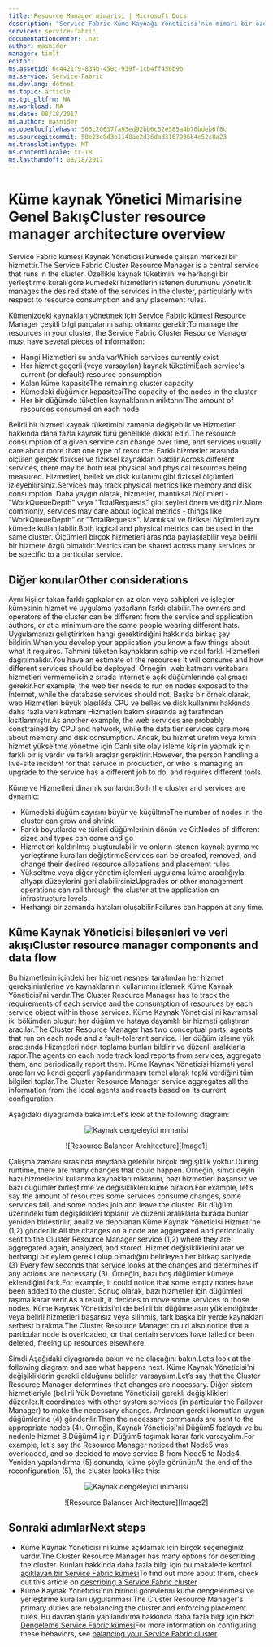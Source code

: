 ```yaml
---
title: Resource Manager mimarisi | Microsoft Docs
description: "Service Fabric Küme Kaynağı Yöneticisi'nin mimari bir özeti."
services: service-fabric
documentationcenter: .net
author: masnider
manager: timlt
editor: 
ms.assetid: 6c4421f9-834b-450c-939f-1cb4ff456b9b
ms.service: Service-Fabric
ms.devlang: dotnet
ms.topic: article
ms.tgt_pltfrm: NA
ms.workload: NA
ms.date: 08/18/2017
ms.author: masnider
ms.openlocfilehash: 565c20637fa93ed92bb6c52e585a4b70bdeb6f8c
ms.sourcegitcommit: 50e23e8d3b1148ae2d36dad3167936b4e52c8a23
ms.translationtype: MT
ms.contentlocale: tr-TR
ms.lasthandoff: 08/18/2017
---
```

# <a name="cluster-resource-manager-architecture-overview"></a><span data-ttu-id="0f69a-103">Küme kaynak Yönetici Mimarisine Genel Bakış</span><span class="sxs-lookup"><span data-stu-id="0f69a-103">Cluster resource manager architecture overview</span></span>
<span data-ttu-id="0f69a-104">Service Fabric kümesi Kaynak Yöneticisi kümede çalışan merkezi bir hizmettir.</span><span class="sxs-lookup"><span data-stu-id="0f69a-104">The Service Fabric Cluster Resource Manager is a central service that runs in the cluster.</span></span> <span data-ttu-id="0f69a-105">Özellikle kaynak tüketimini ve herhangi bir yerleştirme kuralı göre kümedeki hizmetlerin istenen durumunu yönetir.</span><span class="sxs-lookup"><span data-stu-id="0f69a-105">It manages the desired state of the services in the cluster, particularly with respect to resource consumption and any placement rules.</span></span> 

<span data-ttu-id="0f69a-106">Kümenizdeki kaynakları yönetmek için Service Fabric kümesi Resource Manager çeşitli bilgi parçalarını sahip olmanız gerekir:</span><span class="sxs-lookup"><span data-stu-id="0f69a-106">To manage the resources in your cluster, the Service Fabric Cluster Resource Manager must have several pieces of information:</span></span>

- <span data-ttu-id="0f69a-107">Hangi Hizmetleri şu anda var</span><span class="sxs-lookup"><span data-stu-id="0f69a-107">Which services currently exist</span></span>
- <span data-ttu-id="0f69a-108">Her hizmet geçerli (veya varsayılan) kaynak tüketimi</span><span class="sxs-lookup"><span data-stu-id="0f69a-108">Each service's current (or default) resource consumption</span></span> 
- <span data-ttu-id="0f69a-109">Kalan küme kapasite</span><span class="sxs-lookup"><span data-stu-id="0f69a-109">The remaining cluster capacity</span></span> 
- <span data-ttu-id="0f69a-110">Kümedeki düğümler kapasitesi</span><span class="sxs-lookup"><span data-stu-id="0f69a-110">The capacity of the nodes in the cluster</span></span> 
- <span data-ttu-id="0f69a-111">Her bir düğümde tüketilen kaynaklarının miktarını</span><span class="sxs-lookup"><span data-stu-id="0f69a-111">The amount of resources consumed on each node</span></span>

<span data-ttu-id="0f69a-112">Belirli bir hizmeti kaynak tüketimini zamanla değişebilir ve Hizmetleri hakkında daha fazla kaynak türü genellikle dikkat edin.</span><span class="sxs-lookup"><span data-stu-id="0f69a-112">The resource consumption of a given service can change over time, and services usually care about more than one type of resource.</span></span> <span data-ttu-id="0f69a-113">Farklı hizmetler arasında ölçülen gerçek fiziksel ve fiziksel kaynakları olabilir.</span><span class="sxs-lookup"><span data-stu-id="0f69a-113">Across different services, there may be both real physical and physical resources being measured.</span></span> <span data-ttu-id="0f69a-114">Hizmetleri, bellek ve disk kullanımı gibi fiziksel ölçümleri izleyebilirsiniz.</span><span class="sxs-lookup"><span data-stu-id="0f69a-114">Services may track physical metrics like memory and disk consumption.</span></span> <span data-ttu-id="0f69a-115">Daha yaygın olarak, hizmetler, mantıksal ölçümleri - "WorkQueueDepth" veya "TotalRequests" gibi şeyleri önem verdiğiniz.</span><span class="sxs-lookup"><span data-stu-id="0f69a-115">More commonly, services may care about logical metrics - things like "WorkQueueDepth" or "TotalRequests".</span></span> <span data-ttu-id="0f69a-116">Mantıksal ve fiziksel ölçümleri aynı kümede kullanılabilir.</span><span class="sxs-lookup"><span data-stu-id="0f69a-116">Both logical and physical metrics can be used in the same cluster.</span></span> <span data-ttu-id="0f69a-117">Ölçümleri birçok hizmetleri arasında paylaşılabilir veya belirli bir hizmete özgü olmalıdır.</span><span class="sxs-lookup"><span data-stu-id="0f69a-117">Metrics can be shared across many services or be specific to a particular service.</span></span>

## <a name="other-considerations"></a><span data-ttu-id="0f69a-118">Diğer konular</span><span class="sxs-lookup"><span data-stu-id="0f69a-118">Other considerations</span></span>
<span data-ttu-id="0f69a-119">Aynı kişiler takan farklı şapkalar en az olan veya sahipleri ve işleçler kümesinin hizmet ve uygulama yazarların farklı olabilir.</span><span class="sxs-lookup"><span data-stu-id="0f69a-119">The owners and operators of the cluster can be different from the service and application authors, or at a minimum are the same people wearing different hats.</span></span> <span data-ttu-id="0f69a-120">Uygulamanızı geliştirirken hangi gerektirdiğini hakkında birkaç şey bildirin.</span><span class="sxs-lookup"><span data-stu-id="0f69a-120">When you develop your application you know a few things about what it requires.</span></span> <span data-ttu-id="0f69a-121">Tahmini tüketen kaynakların sahip ve nasıl farklı Hizmetleri dağıtılmalıdır.</span><span class="sxs-lookup"><span data-stu-id="0f69a-121">You have an estimate of the resources it will consume and how different services should be deployed.</span></span> <span data-ttu-id="0f69a-122">Örneğin, web katmanı veritabanı hizmetleri vermemelisiniz sırada Internet'e açık düğümlerinde çalışması gerekir.</span><span class="sxs-lookup"><span data-stu-id="0f69a-122">For example, the web tier needs to run on nodes exposed to the Internet, while the database services should not.</span></span> <span data-ttu-id="0f69a-123">Başka bir örnek olarak, web Hizmetleri büyük olasılıkla CPU ve bellek ve disk kullanımı hakkında daha fazla veri katmanı Hizmetleri bakım sırasında ağ tarafından kısıtlanmıştır.</span><span class="sxs-lookup"><span data-stu-id="0f69a-123">As another example, the web services are probably constrained by CPU and network, while the data tier services care more about memory and disk consumption.</span></span> <span data-ttu-id="0f69a-124">Ancak, bu hizmet üretim veya kimin hizmet yükseltme yönetme için Canlı site olay işleme kişinin yapmak için farklı bir iş vardır ve farklı araçlar gerektirir.</span><span class="sxs-lookup"><span data-stu-id="0f69a-124">However, the person handling a live-site incident for that service in production, or who is managing an upgrade to the service has a different job to do, and requires different tools.</span></span> 

<span data-ttu-id="0f69a-125">Küme ve Hizmetleri dinamik şunlardır:</span><span class="sxs-lookup"><span data-stu-id="0f69a-125">Both the cluster and services are dynamic:</span></span>

- <span data-ttu-id="0f69a-126">Kümedeki düğüm sayısını büyür ve küçültme</span><span class="sxs-lookup"><span data-stu-id="0f69a-126">The number of nodes in the cluster can grow and shrink</span></span>
- <span data-ttu-id="0f69a-127">Farklı boyutlarda ve türleri düğümlerinin dönün ve Git</span><span class="sxs-lookup"><span data-stu-id="0f69a-127">Nodes of different sizes and types can come and go</span></span>
- <span data-ttu-id="0f69a-128">Hizmetleri kaldırılmış oluşturulabilir ve onların istenen kaynak ayırma ve yerleştirme kuralları değiştirme</span><span class="sxs-lookup"><span data-stu-id="0f69a-128">Services can be created, removed, and change their desired resource allocations and placement rules</span></span>
- <span data-ttu-id="0f69a-129">Yükseltme veya diğer yönetim işlemleri uygulama küme aracılığıyla altyapı düzeylerini geri alabilirsiniz</span><span class="sxs-lookup"><span data-stu-id="0f69a-129">Upgrades or other management operations can roll through the cluster at the application on infrastructure levels</span></span>
- <span data-ttu-id="0f69a-130">Herhangi bir zamanda hataları oluşabilir.</span><span class="sxs-lookup"><span data-stu-id="0f69a-130">Failures can happen at any time.</span></span>

## <a name="cluster-resource-manager-components-and-data-flow"></a><span data-ttu-id="0f69a-131">Küme Kaynak Yöneticisi bileşenleri ve veri akışı</span><span class="sxs-lookup"><span data-stu-id="0f69a-131">Cluster resource manager components and data flow</span></span>
<span data-ttu-id="0f69a-132">Bu hizmetlerin içindeki her hizmet nesnesi tarafından her hizmet gereksinimlerine ve kaynaklarının kullanımını izlemek Küme Kaynak Yöneticisi'ni vardır.</span><span class="sxs-lookup"><span data-stu-id="0f69a-132">The Cluster Resource Manager has to track the requirements of each service and the consumption of resources by each service object within those services.</span></span> <span data-ttu-id="0f69a-133">Küme Kaynak Yöneticisi'ni kavramsal iki bölümden oluşur: her düğüm ve hataya dayanıklı bir hizmeti çalıştıran aracılar.</span><span class="sxs-lookup"><span data-stu-id="0f69a-133">The Cluster Resource Manager has two conceptual parts: agents that run on each node and a fault-tolerant service.</span></span> <span data-ttu-id="0f69a-134">Her düğüm izleme yük aracısında Hizmetleri'nden toplama bunları bildirir ve düzenli aralıklarla rapor.</span><span class="sxs-lookup"><span data-stu-id="0f69a-134">The agents on each node track load reports from services, aggregate them, and periodically report them.</span></span> <span data-ttu-id="0f69a-135">Küme Kaynak Yöneticisi hizmeti yerel aracıları ve kendi geçerli yapılandırmasını temel alarak tepki verdiğini tüm bilgileri toplar.</span><span class="sxs-lookup"><span data-stu-id="0f69a-135">The Cluster Resource Manager service aggregates all the information from the local agents and reacts based on its current configuration.</span></span>

<span data-ttu-id="0f69a-136">Aşağıdaki diyagramda bakalım:</span><span class="sxs-lookup"><span data-stu-id="0f69a-136">Let’s look at the following diagram:</span></span>

<span data-ttu-id="0f69a-137"><center>
![Kaynak dengeleyici mimarisi][Image1]
</center></span><span class="sxs-lookup"><span data-stu-id="0f69a-137"><center>
![Resource Balancer Architecture][Image1]
</center></span></span>

<span data-ttu-id="0f69a-138">Çalışma zamanı sırasında meydana gelebilir birçok değişiklik yoktur.</span><span class="sxs-lookup"><span data-stu-id="0f69a-138">During runtime, there are many changes that could happen.</span></span> <span data-ttu-id="0f69a-139">Örneğin, şimdi deyin bazı hizmetlerini kullanma kaynakları miktarını, bazı hizmetleri başarısız ve bazı düğümler birleştirme ve değişiklikleri küme bırakın.</span><span class="sxs-lookup"><span data-stu-id="0f69a-139">For example, let’s say the amount of resources some services consume changes, some services fail, and some nodes join and leave the cluster.</span></span> <span data-ttu-id="0f69a-140">Bir düğüm üzerindeki tüm değişiklikleri toplanır ve düzenli aralıklarla burada bunlar yeniden birleştirilir, analiz ve depolanan Küme Kaynak Yöneticisi Hizmeti'ne (1,2) gönderilir.</span><span class="sxs-lookup"><span data-stu-id="0f69a-140">All the changes on a node are aggregated and periodically sent to the Cluster Resource Manager service (1,2) where they are aggregated again, analyzed, and stored.</span></span> <span data-ttu-id="0f69a-141">Hizmet değişikliklerini arar ve herhangi bir eylem gerekli olup olmadığını belirleyen her birkaç saniyede (3).</span><span class="sxs-lookup"><span data-stu-id="0f69a-141">Every few seconds that service looks at the changes and determines if any actions are necessary (3).</span></span> <span data-ttu-id="0f69a-142">Örneğin, bazı boş düğümler kümeye eklendiğini fark.</span><span class="sxs-lookup"><span data-stu-id="0f69a-142">For example, it could notice that some empty nodes have been added to the cluster.</span></span> <span data-ttu-id="0f69a-143">Sonuç olarak, bazı hizmetler için düğümleri taşıma karar verir.</span><span class="sxs-lookup"><span data-stu-id="0f69a-143">As a result, it decides to move some services to those nodes.</span></span> <span data-ttu-id="0f69a-144">Küme Kaynak Yöneticisi'ni de belirli bir düğüme aşırı yüklendiğinde veya belirli hizmetleri başarısız veya silinmiş, fark başka bir yerde kaynakları serbest bırakma.</span><span class="sxs-lookup"><span data-stu-id="0f69a-144">The Cluster Resource Manager could also notice that a particular node is overloaded, or that certain services have failed or been deleted, freeing up resources elsewhere.</span></span>

<span data-ttu-id="0f69a-145">Şimdi Aşağıdaki diyagramda bakın ve ne olacağını bakın.</span><span class="sxs-lookup"><span data-stu-id="0f69a-145">Let’s look at the following diagram and see what happens next.</span></span> <span data-ttu-id="0f69a-146">Küme Kaynak Yöneticisi'ni değişikliklerin gerekli olduğunu belirler varsayalım.</span><span class="sxs-lookup"><span data-stu-id="0f69a-146">Let’s say that the Cluster Resource Manager determines that changes are necessary.</span></span> <span data-ttu-id="0f69a-147">Diğer sistem hizmetleriyle (belirli Yük Devretme Yöneticisi) gerekli değişiklikleri düzenler.</span><span class="sxs-lookup"><span data-stu-id="0f69a-147">It coordinates with other system services (in particular the Failover Manager) to make the necessary changes.</span></span> <span data-ttu-id="0f69a-148">Ardından gerekli komutları uygun düğümlerine (4) gönderilir.</span><span class="sxs-lookup"><span data-stu-id="0f69a-148">Then the necessary commands are sent to the appropriate nodes (4).</span></span> <span data-ttu-id="0f69a-149">Örneğin, Kaynak Yöneticisi'ni Düğüm5 fazlaydı ve bu nedenle hizmet B Düğüm4 için Düğüm5 taşımak karar fark varsayalım.</span><span class="sxs-lookup"><span data-stu-id="0f69a-149">For example, let's say the Resource Manager noticed that Node5 was overloaded, and so decided to move service B from Node5 to Node4.</span></span> <span data-ttu-id="0f69a-150">Yeniden yapılandırma (5) sonunda, küme şöyle görünür:</span><span class="sxs-lookup"><span data-stu-id="0f69a-150">At the end of the reconfiguration (5), the cluster looks like this:</span></span>

<span data-ttu-id="0f69a-151"><center>
![Kaynak dengeleyici mimarisi][Image2]
</center></span><span class="sxs-lookup"><span data-stu-id="0f69a-151"><center>
![Resource Balancer Architecture][Image2]
</center></span></span>

## <a name="next-steps"></a><span data-ttu-id="0f69a-152">Sonraki adımlar</span><span class="sxs-lookup"><span data-stu-id="0f69a-152">Next steps</span></span>
- <span data-ttu-id="0f69a-153">Küme Kaynak Yöneticisi'ni küme açıklamak için birçok seçeneğiniz vardır.</span><span class="sxs-lookup"><span data-stu-id="0f69a-153">The Cluster Resource Manager has many options for describing the cluster.</span></span> <span data-ttu-id="0f69a-154">Bunları hakkında daha fazla bilgi için bu makalede kontrol [açıklayan bir Service Fabric kümesi](./service-fabric-cluster-resource-manager-cluster-description.md)</span><span class="sxs-lookup"><span data-stu-id="0f69a-154">To find out more about them, check out this article on [describing a Service Fabric cluster](./service-fabric-cluster-resource-manager-cluster-description.md)</span></span>
- <span data-ttu-id="0f69a-155">Küme Kaynak Yöneticisi'nin birincil görevlerini küme dengelenmesi ve yerleştirme kuralları uygulanması.</span><span class="sxs-lookup"><span data-stu-id="0f69a-155">The Cluster Resource Manager's primary duties are rebalancing the cluster and enforcing placement rules.</span></span> <span data-ttu-id="0f69a-156">Bu davranışların yapılandırma hakkında daha fazla bilgi için bkz: [Dengeleme Service Fabric kümesi](./service-fabric-cluster-resource-manager-balancing.md)</span><span class="sxs-lookup"><span data-stu-id="0f69a-156">For more information on configuring these behaviors, see [balancing your Service Fabric cluster](./service-fabric-cluster-resource-manager-balancing.md)</span></span>

[Image1]:./media/service-fabric-cluster-resource-manager-architecture/Service-Fabric-Resource-Manager-Architecture-Activity-1.png
[Image2]:./media/service-fabric-cluster-resource-manager-architecture/Service-Fabric-Resource-Manager-Architecture-Activity-2.png
